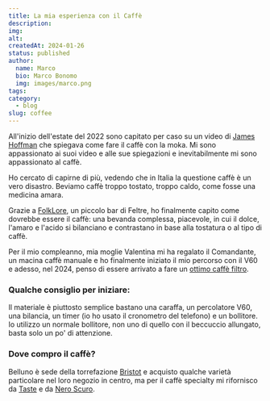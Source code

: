 ```yaml
---
title: La mia esperienza con il Caffè
description: 
img: 
alt: 
createdAt: 2024-01-26
status: published
author:
  name: Marco
  bio: Marco Bonomo
  img: images/marco.png
tags: 
category:
  - blog
slug: coffee
---
```


All'inizio dell'estate del 2022 sono capitato per caso su un video di [James Hoffman](James%20Hoffman.md) che spiegava come fare il caffè con la moka.
Mi sono appassionato ai suoi video e alle sue spiegazioni e inevitabilmente mi sono appassionato al caffè.

Ho cercato di capirne di più, vedendo che in Italia la questione caffè è un vero disastro. Beviamo caffè troppo tostato, troppo caldo, come fosse una medicina amara. 

Grazie a [FolkLore](https://www.instagram.com/folk_lore_bar), un piccolo bar di Feltre, ho finalmente capito come dovrebbe essere il caffè: una bevanda complessa, piacevole, in cui il dolce, l'amaro e l'acido si bilanciano e contrastano in base alla tostatura o al tipo di caffè.

Per il mio compleanno, mia moglie Valentina mi ha regalato il Comandante, un macina caffè manuale e ho finalmente iniziato il mio percorso con il V60 e adesso, nel 2024, penso di essere arrivato a fare un [ottimo caffè filtro](one-cup-v60-technique).

### Qualche consiglio per iniziare:

Il materiale è piuttosto semplice bastano una caraffa, un percolatore V60, una bilancia, un timer (io ho usato il cronometro del telefono) e un bollitore.  Io utilizzo un normale bollitore, non uno di quello con il beccuccio allungato, basta solo un po' di attenzione.

###  Dove compro il caffè? 

Belluno è sede della torrefazione [Bristot](https://www.caffebristot.com/) e acquisto qualche varietà particolare nel loro negozio in centro, ma per il caffè specialty mi rifornisco da [Taste](https://www.tastecoffee.it) e da [Nero Scuro](https://neroscurocoffee.com/).

